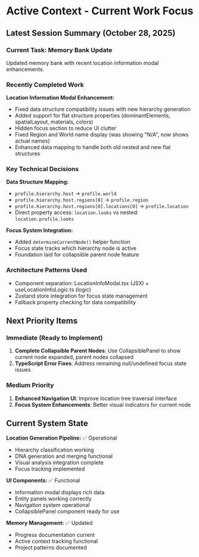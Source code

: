 # Active Context - Current Work Focus

## Latest Session Summary (October 28, 2025)

### Current Task: Memory Bank Update
Updated memory bank with recent location information modal enhancements.

### Recently Completed Work

**Location Information Modal Enhancement:**
- Fixed data structure compatibility issues with new hierarchy generation
- Added support for flat structure properties (dominantElements, spatialLayout, materials, colors)
- Hidden focus section to reduce UI clutter
- Fixed Region and World name display (was showing "N/A", now shows actual names)
- Enhanced data mapping to handle both old nested and new flat structures

### Key Technical Decisions

**Data Structure Mapping:**
- `profile.hierarchy.host` → `profile.world`
- `profile.hierarchy.host.regions[0]` → `profile.region` 
- `profile.hierarchy.host.regions[0].locations[0]` → `profile.location`
- Direct property access: `location.looks` vs nested: `location.profile.looks`

**Focus System Integration:**
- Added `determineCurrentNode()` helper function
- Focus state tracks which hierarchy node is active
- Foundation laid for collapsible parent node feature

### Architecture Patterns Used
- Component separation: LocationInfoModal.tsx (JSX) + useLocationInfoLogic.ts (logic)
- Zustand store integration for focus state management
- Fallback property checking for data compatibility

## Next Priority Items

### Immediate (Ready to Implement)
1. **Complete Collapsible Parent Nodes**: Use CollapsiblePanel to show current node expanded, parent nodes collapsed
2. **TypeScript Error Fixes**: Address remaining null/undefined focus state issues

### Medium Priority  
1. **Enhanced Navigation UI**: Improve location tree traversal interface
2. **Focus System Enhancements**: Better visual indicators for current node

## Current System State

**Location Generation Pipeline:** ✅ Operational
- Hierarchy classification working
- DNA generation and merging functional
- Visual analysis integration complete
- Focus tracking implemented

**UI Components:** ✅ Functional
- Information modal displays rich data
- Entity panels working correctly
- Navigation system operational
- CollapsiblePanel component ready for use

**Memory Management:** ✅ Updated
- Progress documentation current
- Active context tracking functional
- Project patterns documented
